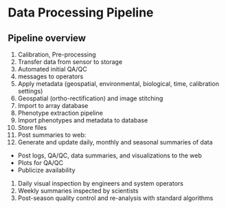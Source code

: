# Data Processing Pipeline


## Pipeline overview



1.	Calibration, Pre-processing
1.	Transfer data from sensor to storage
1.	Automated initial QA/QC 
1.	messages to operators
1.	Apply metadata (geospatial, environmental, biological, time, calibration settings)
1.	Geospatial (ortho-rectification) and image stitching
1.	Import to array database
1.	Phenotype extraction pipeline
1.	Import phenotypes and metadata to database
1.	Store files
1.	Post summaries to web:
1.	 Generate and update daily, monthly and seasonal summaries of data
  *	Post logs, QA/QC, data summaries, and visualizations to the web
  *	Plots for QA/QC
  *	Publicize availability 
1.	Daily visual inspection by engineers and system operators
1.	Weekly summaries inspected by scientists
1.	Post-season quality control and re-analysis with standard algorithms
